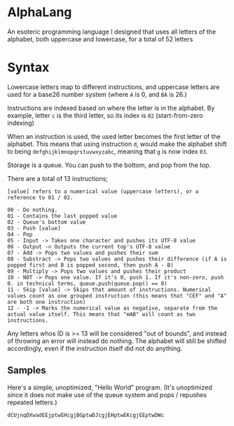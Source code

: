 # AlphaLang
An esoteric programming language I designed that uses all letters of the alphabet, both uppercase and lowercase, for a total of 52 letters 

# Syntax
Lowercase letters map to different instructions, and uppercase letters are used for a base26 number system (where `A` is 0, and `BA` is 26.)

Instructions are indexed based on where the letter is in the alphabet. By example, letter `c` is the third letter, so its index is `02` (start-from-zero indexing)

When an instruction is used, the used letter becomes the first letter of the alphabet. This means that using instruction `d`, would make the alphabet shift to being `defghijklmnopqrstuvwxyzabc`, meaning that `g` is now index `03`.

Storage is a queue. You can push to the bottom, and pop from the top. 

There are a total of 13 instructions;
```
[value] refers to a numerical value (uppercase letters), or a reference to 01 / 02.

00 - Do nothing.
01 - Contains the last popped value
02 - Queue's bottom value
03 - Push [value]
04 - Pop
05 - Input -> Takes one character and pushes its UTF-8 value
06 - Output -> Outputs the current top's UTF-8 value
07 - Add -> Pops two values and pushes their sum
08 - Substract -> Pops two values and pushes their difference (if A is popped first and B is popped second, then push A - B)
09 - Multiply -> Pops two values and pushes their product
10 - NOT -> Pops one value. If it's 0, push 1. If it's non-zero, push 0. in technical terms, queue.push(queue.pop() == 0)
11 - Skip [value] -> Skips that amount of instructions. Numerical values count as one grouped instruction (this means that "CEF" and "A" are both one instruction)
12 - -1 -> Marks the numerical value as negative, separate from the actual value itself. This means that "mAB" will count as two instructions.
```
Any letters whos ID is >= 13 will be considered "out of bounds", and instead of throwing an error will instead do nothing. The alphabet will still be shifted accordingly, even if the instruction itself did not do anything.

## Samples
Here's a simple, unoptimized, "Hello World" program. (It's unoptimized since it does not make use of the queue system and pops / repushes repeated letters.)
```
dCUjnqDXwadEEjptwEHcgjBGptwDJcgjEHptwEKcgjEEptwDWc
```
